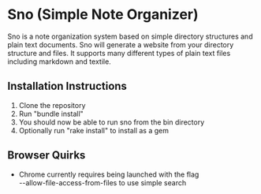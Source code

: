 Sno (Simple Note Organizer)
===========================

Sno is a note organization system based on simple directory structures and plain text documents.  Sno will generate a website from your directory structure and files.  It supports many different types of plain text files including markdown and textile.

Installation Instructions
-------------------------

1. Clone the repository
2. Run "bundle install"
3. You should now be able to run sno from the bin directory
4. Optionally run "rake install" to install as a gem

Browser Quirks
--------------
* Chrome currently requires being launched with the flag  
  --allow-file-access-from-files to use simple search
